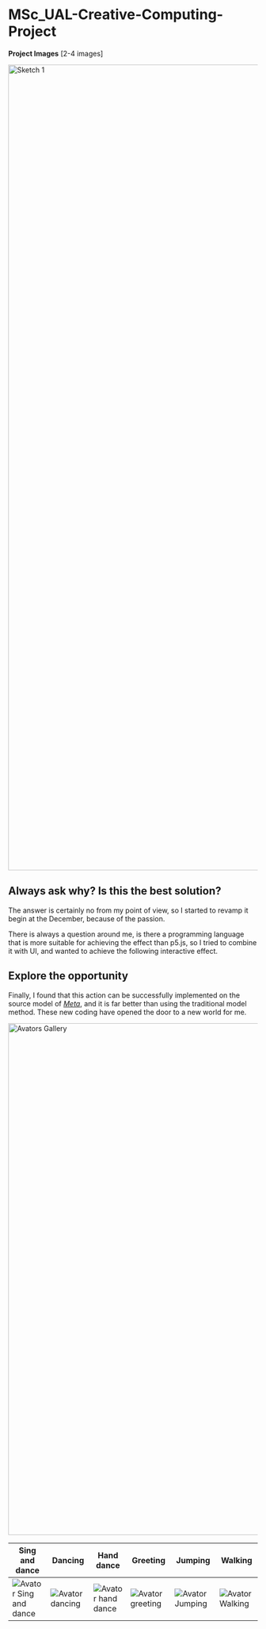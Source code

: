 # MSc_UAL-Creative-Computing-Project


**Project Images** [2-4 images]  

<img width="1623" alt="Sketch 1" src="https://github.com/user-attachments/assets/ee4b196b-fdb7-43c0-ba07-5ab139da007e" />


## Always ask why? Is this the best solution?
The answer is certainly no from my point of view, so I started to revamp it begin at the December, because of the passion.

There is always a question around me, is there a programming language that is more suitable for achieving the effect than p5.js, so I tried to combine it with UI, and wanted to achieve the following interactive effect. 
## Explore the opportunity

Finally, I found that this action can be successfully implemented on the source model of [*Meta*](https://sketch.metademolab.com/canvas), and it is far better than using the traditional model method. These new coding have opened the door to a new world for me.

<img width="1031" alt="Avators Gallery" src="https://github.com/user-attachments/assets/735440c0-edb0-4dcb-8182-2fd77b2a143b" />


|Sing and dance| Dancing | Hand dance | Greeting| Jumping | Walking | 
|---|---|---|---|---|---|
|![Avator Sing and dance](https://github.com/user-attachments/assets/b49aa6d8-0131-4515-a008-2d4531e2d4c9)|![Avator dancing](https://github.com/user-attachments/assets/bfa2cab9-997d-4763-8900-3034ab0f895e)|![Avator hand dance](https://github.com/user-attachments/assets/7e7d695c-fbc2-464c-aadf-05ab9a893c44)|![Avator greeting](https://github.com/user-attachments/assets/ae194c8c-e924-4a6e-a864-182c9b4aab00)|![Avator Jumping](https://github.com/user-attachments/assets/993ddc0c-d165-46c4-8da6-ddc23f06b3f4)|![Avator Walking](https://github.com/user-attachments/assets/46f3e773-2fa5-439f-a6e9-f44d324e2d1c)|



